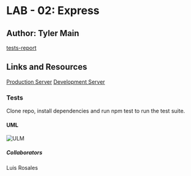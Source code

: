 # LAB - 02: Express

## Author: Tyler Main

[tests-report](https://github.com/TylerofArk/server-deployment-practice/actions)

## Links and Resources

[Production Server](https://tlm-server-deploy-prod.herokuapp.com/)
[Development Server](https://tlm-server-deploy-dev.herokuapp.com/)

### Tests

Clone repo, install dependencies and run npm test to run the test suite.

#### UML

![ULM](../imgs/lab2ULM.png)

##### Collaborators

Luis Rosales
